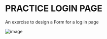 # PRACTICE LOGIN PAGE

An exercise to design a Form for a log in page

![image](https://github.com/user-attachments/assets/bbacf7e4-56a7-40d1-961e-bec95b5834b8)
